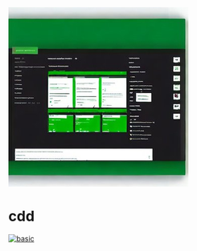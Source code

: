 ![cdd](./logo.jpg)

# cdd

[![basic](https://github.com/koooyooo/cdd/actions/workflows/basic.yaml/badge.svg)](https://github.com/koooyooo/cdd/actions/workflows/basic.yaml)